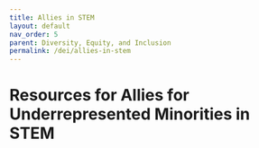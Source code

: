 ```yaml
---
title: Allies in STEM
layout: default
nav_order: 5
parent: Diversity, Equity, and Inclusion
permalink: /dei/allies-in-stem
---
```


# Resources for Allies for Underrepresented Minorities in STEM
